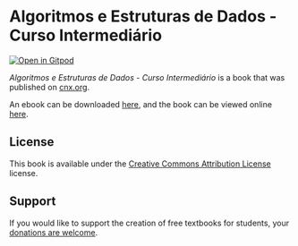 # Algoritmos e Estruturas de Dados - Curso Intermediário

[![Open in Gitpod](https://gitpod.io/button/open-in-gitpod.svg)](https://gitpod.io/from-referrer/)

_Algoritmos e Estruturas de Dados - Curso Intermediário_ is a book that was published on [cnx.org](https://cnx.org/).

An ebook can be downloaded [here](https://github.com/cnx-user-books/cnxbook-algoritmos-e-estruturas-de-dados-curso-intermedia-rio/releases/latest), and the book can be viewed online [here](https://github.com/cnx-user-books/cnxbook-algoritmos-e-estruturas-de-dados-curso-intermedia-rio/releases/latest).

## License
This book is available under the [Creative Commons Attribution License](./LICENSE) license.

## Support
If you would like to support the creation of free textbooks for students, your [donations are welcome](https://riceconnect.rice.edu/donation/support-openstax-banner).
